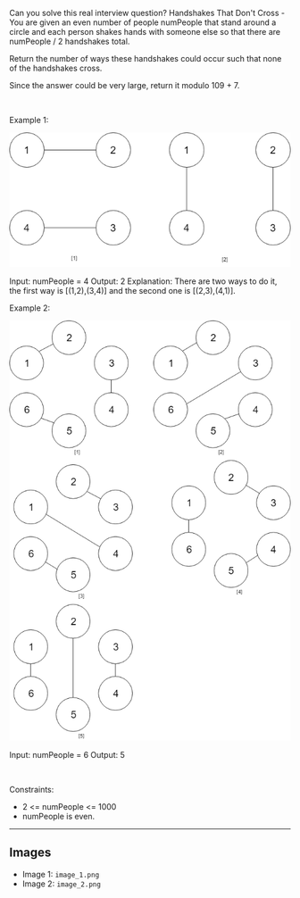 Can you solve this real interview question? Handshakes That Don't Cross - You are given an even number of people numPeople that stand around a circle and each person shakes hands with someone else so that there are numPeople / 2 handshakes total.

Return the number of ways these handshakes could occur such that none of the handshakes cross.

Since the answer could be very large, return it modulo 109 + 7.

 

Example 1:

![Example 1](./image_1.png)


Input: numPeople = 4
Output: 2
Explanation: There are two ways to do it, the first way is [(1,2),(3,4)] and the second one is [(2,3),(4,1)].


Example 2:

![Example 2](./image_2.png)


Input: numPeople = 6
Output: 5


 

Constraints:

 * 2 <= numPeople <= 1000
 * numPeople is even.

---

## Images

- Image 1: `image_1.png`
- Image 2: `image_2.png`
